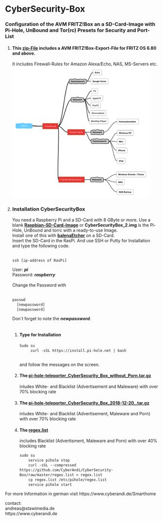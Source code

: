 # CyberSecurity-Box
<p>
<h3>Configuration of the AVM FRITZ!Box an a SD-Card-Image with Pi-Hole, UnBound and Tor(rc) Presets for Security and Port-List</h3>
</p><p>
<ol>
  <li value="1"><h4>This <a href="https://github.com/CyberAndi/CyberSecurity-Box/blob/master/CyberSecurityBox.zip">zip-File</a> includes a AVM FRITZ!Box-Export-File for FRITZ OS 6.80 and above.</h4>
  It includes Firewall-Rules for Amazon 
  Alexa/Echo, NAS, MS-Servers etc.
  <br>
  <img src="Schema.PNG" width="450px"></img>

  </li>
  <li>
    
  <h3>Installation CyberSecurityBox</h3>
  You need a Raspberry Pi and a SD-Card with 8 GByte or more.
  Use a blank <b><a href="https://www.raspberrypi.org/downloads/raspbian/">Raspbian-SD-Card-Image</a></b> or 
  <b>CyberSecurityBox_2.img</b> is the Pi-Hole, UnBound and torrc with a ready-to-use Image.
  <br>Install one of this with <b><a href="https://www.balena.io/etcher/">balenaEtcher</a></b> on a SD-Card. <br>Insert the SD-Card in the RasPi. And use SSH or Putty for Installation and type the following code.<br><br>
  <pre><code>ssh [ip-address of RasPi]</code></pre>
  User: <i><b>pi</b></i>
  <br>
  Password: <i><b>raspberry</b></i><br><br>
  Change the Password with<br><br>
  <pre><code>passwd
  [newpassword]
  [newpassword]</code></pre>
  Don´t forget to note the <i><b>newpassword</b></i>.<br><br>
  <ol>
    <li value="I">
<h4>Type for Installation</h4>
     <pre><code>Sudo su
     curl -sSL https://install.pi-hole.net | bash
     </code></pre>
     and follow the messages on the screen.<br>
    </li>
    <li>
    <h4>The <a href="https://github.com/CyberAndi/CyberSecurity-Box/raw/master/pi-hole-teleporter_CyberSecurity_Box_without_Porn.tar.gz">pi-hole-teleporter_CyberSecurity_Box_without_Porn.tar.gz</a></h4> inludes White- and Blacklist (Advertisement and Maleware)
    with over 70% blocking rate
    </li>
    <li>
    <h4>The <a href="https://github.com/CyberAndi/CyberSecurity-Box/raw/master/pi-hole-teleporter_CyberSecurity_Box_without_Porn.tar.gz">pi-hole-teleporter_CyberSecurity_Box_2018-12-20_.tar.gz</a></h4> inludes White- and Blacklist (Advertisement, Maleware and Porn)
    with over 70% blocking rate
    </li>
    <li>
    <h4>The <a href="https://github.com/CyberAndi/CyberSecurity-Box/raw/master/regex.list">regex.list</a></h4> includes Blacklist (Advertisment, Maleware and Porn) with over 40% blocking rate<br>    
  <pre><code>sudo su
    service pihole stop
    curl -sSL --compressed https://github.com/CyberAndi/CyberSecurity-Box/raw/master/regex.list > regex.list
    cp regex.list /etc/pihole/regex.list
    service pihole start</code></pre>
   </li>
  </ol>
  </li>
</ol>
For more Information in german visit https://www.cyberandi.de/Smarthome
</p><p>
contact: <br>
andreas@stawimedia.de<br>
https://www.cyberandi.de
</p>
